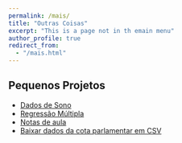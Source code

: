 ```yaml
---
permalink: /mais/
title: "Outras Coisas"
excerpt: "This is a page not in th emain menu"
author_profile: true
redirect_from: 
  - "/mais.html"
---
```


## Pequenos Projetos
- [Dados de Sono](/projects/sleep/)
- [Regressão Múltipla](/projects/regressao_multipla/)
- [Notas de aula](/material/)
- [Baixar dados da cota parlamentar em CSV](https://github.com/jhklarcher/cota_deputados_csv)

